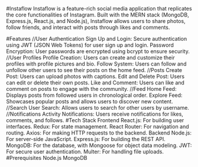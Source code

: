 #Instaflow
Instaflow is a feature-rich social media application that replicates the core functionalities of Instagram. Built with the MERN stack (MongoDB, Express.js, React.js, and Node.js), Instaflow allows users to share photos, follow friends, and interact with posts through likes and comments.

#Features
//User Authentication
Sign Up and Login: Secure authentication using JWT (JSON Web Tokens) for user sign up and login.
Password Encryption: User passwords are encrypted using bcrypt to ensure security.
//User Profiles
Profile Creation: Users can create and customize their profiles with profile pictures and bio.
Follow System: Users can follow and unfollow other users to see their posts on the home feed.
//Posts
Create Post: Users can upload photos with captions.
Edit and Delete Post: Users can edit or delete their own posts.
Like and Comment: Users can like and comment on posts to engage with the community.
//Feed
Home Feed: Displays posts from followed users in chronological order.
Explore Feed: Showcases popular posts and allows users to discover new content.
//Search
User Search: Allows users to search for other users by username.
//Notifications
Activity Notifications: Users receive notifications for likes, comments, and follows.
#Tech Stack
Frontend
React.js: For building user interfaces.
Redux: For state management.
React Router: For navigation and routing.
Axios: For making HTTP requests to the backend.
Backend
Node.js: For server-side JavaScript.
Express.js: For building the REST API.
MongoDB: For the database, with Mongoose for object data modeling.
JWT: For secure user authentication.
Multer: For handling file uploads.
#Prerequisites
Node.js
MongoDB
